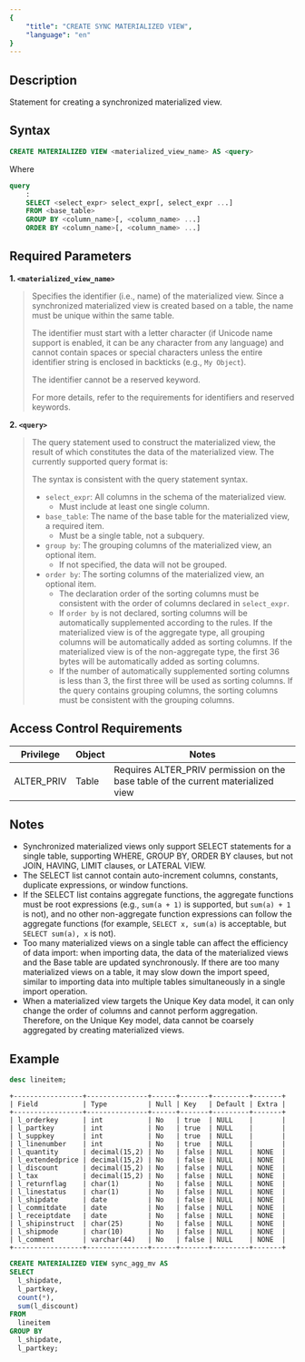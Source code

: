 ```yaml
---
{
    "title": "CREATE SYNC MATERIALIZED VIEW",
    "language": "en"
}
---
```


<!--
Licensed to the Apache Software Foundation (ASF) under one
or more contributor license agreements.  See the NOTICE file
distributed with this work for additional information
regarding copyright ownership.  The ASF licenses this file
to you under the Apache License, Version 2.0 (the
"License"); you may not use this file except in compliance
with the License.  You may obtain a copy of the License at

  http://www.apache.org/licenses/LICENSE-2.0

Unless required by applicable law or agreed to in writing,
software distributed under the License is distributed on an
"AS IS" BASIS, WITHOUT WARRANTIES OR CONDITIONS OF ANY
KIND, either express or implied.  See the License for the
specific language governing permissions and limitations
under the License.
-->

## Description

Statement for creating a synchronized materialized view.

## Syntax

```sql
CREATE MATERIALIZED VIEW <materialized_view_name> AS <query>            
```

Where

```sql
query
    :
    SELECT <select_expr> select_expr[, select_expr ...]
    FROM <base_table>
    GROUP BY <column_name>[, <column_name> ...]
    ORDER BY <column_name>[, <column_name> ...]
```

## Required Parameters

**1. `<materialized_view_name>`**

> Specifies the identifier (i.e., name) of the materialized view. Since a synchronized materialized view is created based on a table, the name must be unique within the same table.
>
> The identifier must start with a letter character (if Unicode name support is enabled, it can be any character from any language) and cannot contain spaces or special characters unless the entire identifier string is enclosed in backticks (e.g., `My Object`).
>
> The identifier cannot be a reserved keyword.
>
> For more details, refer to the requirements for identifiers and reserved keywords.

**2. `<query>`**

> The query statement used to construct the materialized view, the result of which constitutes the data of the materialized view. The currently supported query format is:
>
> The syntax is consistent with the query statement syntax.
>
> - `select_expr`: All columns in the schema of the materialized view.
>   - Must include at least one single column.
> - `base_table`: The name of the base table for the materialized view, a required item.
>   - Must be a single table, not a subquery.
> - `group by`: The grouping columns of the materialized view, an optional item.
>   - If not specified, the data will not be grouped.
> - `order by`: The sorting columns of the materialized view, an optional item.
>   - The declaration order of the sorting columns must be consistent with the order of columns declared in `select_expr`.
>   - If `order by` is not declared, sorting columns will be automatically supplemented according to the rules. If the materialized view is of the aggregate type, all grouping columns will be automatically added as sorting columns. If the materialized view is of the non-aggregate type, the first 36 bytes will be automatically added as sorting columns.
>   - If the number of automatically supplemented sorting columns is less than 3, the first three will be used as sorting columns. If the query contains grouping columns, the sorting columns must be consistent with the grouping columns.

## Access Control Requirements

| Privilege  | Object | Notes                                                        |
| ---------- | ------ | ------------------------------------------------------------ |
| ALTER_PRIV | Table  | Requires ALTER_PRIV permission on the base table of the current materialized view |

## Notes

- Synchronized materialized views only support SELECT statements for a single table, supporting WHERE, GROUP BY, ORDER BY clauses, but not JOIN, HAVING, LIMIT clauses, or LATERAL VIEW.
- The SELECT list cannot contain auto-increment columns, constants, duplicate expressions, or window functions.
- If the SELECT list contains aggregate functions, the aggregate functions must be root expressions (e.g., `sum(a + 1)` is supported, but `sum(a) + 1` is not), and no other non-aggregate function expressions can follow the aggregate functions (for example, `SELECT x, sum(a)` is acceptable, but `SELECT sum(a), x` is not).
- Too many materialized views on a single table can affect the efficiency of data import: when importing data, the data of the materialized views and the Base table are updated synchronously. If there are too many materialized views on a table, it may slow down the import speed, similar to importing data into multiple tables simultaneously in a single import operation.
- When a materialized view targets the Unique Key data model, it can only change the order of columns and cannot perform aggregation. Therefore, on the Unique Key model, data cannot be coarsely aggregated by creating materialized views.

## Example

```sql
desc lineitem;
```

```text
+-----------------+---------------+------+-------+---------+-------+
| Field           | Type          | Null | Key   | Default | Extra |
+-----------------+---------------+------+-------+---------+-------+
| l_orderkey      | int           | No   | true  | NULL    |       |
| l_partkey       | int           | No   | true  | NULL    |       |
| l_suppkey       | int           | No   | true  | NULL    |       |
| l_linenumber    | int           | No   | true  | NULL    |       |
| l_quantity      | decimal(15,2) | No   | false | NULL    | NONE  |
| l_extendedprice | decimal(15,2) | No   | false | NULL    | NONE  |
| l_discount      | decimal(15,2) | No   | false | NULL    | NONE  |
| l_tax           | decimal(15,2) | No   | false | NULL    | NONE  |
| l_returnflag    | char(1)       | No   | false | NULL    | NONE  |
| l_linestatus    | char(1)       | No   | false | NULL    | NONE  |
| l_shipdate      | date          | No   | false | NULL    | NONE  |
| l_commitdate    | date          | No   | false | NULL    | NONE  |
| l_receiptdate   | date          | No   | false | NULL    | NONE  |
| l_shipinstruct  | char(25)      | No   | false | NULL    | NONE  |
| l_shipmode      | char(10)      | No   | false | NULL    | NONE  |
| l_comment       | varchar(44)   | No   | false | NULL    | NONE  |
+-----------------+---------------+------+-------+---------+-------+
```

```sql
CREATE MATERIALIZED VIEW sync_agg_mv AS
SELECT 
  l_shipdate,
  l_partkey,
  count(*),
  sum(l_discount)
FROM
  lineitem
GROUP BY
  l_shipdate,
  l_partkey;
```

